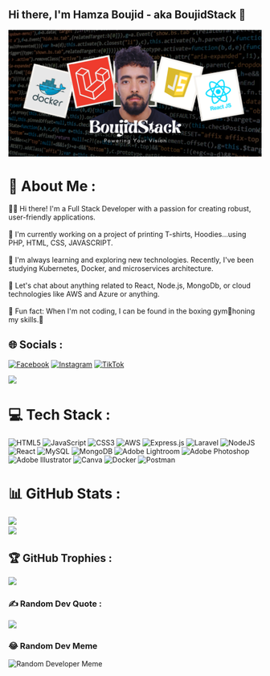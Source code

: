 ## Hi there, I'm Hamza Boujid - aka BoujidStack 👋

![logo](https://github.com/BoujidStack/BoujidStack/blob/main/GitHub-Banner.png)

# 💫 About Me :
👨‍💻 Hi there! I'm a Full Stack Developer with a passion for creating robust, user-friendly applications. <br><br>🔭 I'm currently working on a project of printing T-shirts, Hoodies...using PHP, HTML, CSS, JAVASCRIPT.<br><br>🧐 I'm always learning and exploring new technologies. Recently, I've been studying Kubernetes, Docker, and microservices architecture.<br><br>💬 Let's chat about anything related to React, Node.js, MongoDb, or cloud technologies like AWS and Azure or anything.<br><br>🎉 Fun fact: When I'm not coding, I can be found in the boxing gym🥊honing my skills.👊


## 🌐 Socials :
[![Facebook](https://img.shields.io/badge/Facebook-%231877F2.svg?logo=Facebook&logoColor=white)](https://facebook.com/hamzaboujid10) [![Instagram](https://img.shields.io/badge/Instagram-%23E4405F.svg?logo=Instagram&logoColor=white)](https://instagram.com/hamza_boujid) [![TikTok](https://img.shields.io/badge/TikTok-%23000000.svg?logo=TikTok&logoColor=white)](https://tiktok.com/@hamzaboujid)

[![](https://visitcount.itsvg.in/api?id=hamzaboujid&icon=6&color=12)](https://visitcount.itsvg.in)


# 💻 Tech Stack :
![HTML5](https://img.shields.io/badge/html5-%23E34F26.svg?style=for-the-badge&logo=html5&logoColor=white) ![JavaScript](https://img.shields.io/badge/javascript-%23323330.svg?style=for-the-badge&logo=javascript&logoColor=%23F7DF1E) ![CSS3](https://img.shields.io/badge/css3-%231572B6.svg?style=for-the-badge&logo=css3&logoColor=white) ![AWS](https://img.shields.io/badge/AWS-%23FF9900.svg?style=for-the-badge&logo=amazon-aws&logoColor=white) ![Express.js](https://img.shields.io/badge/express.js-%23404d59.svg?style=for-the-badge&logo=express&logoColor=%2361DAFB) ![Laravel](https://img.shields.io/badge/laravel-%23FF2D20.svg?style=for-the-badge&logo=laravel&logoColor=white) ![NodeJS](https://img.shields.io/badge/node.js-6DA55F?style=for-the-badge&logo=node.js&logoColor=white) ![React](https://img.shields.io/badge/react-%2320232a.svg?style=for-the-badge&logo=react&logoColor=%2361DAFB) ![MySQL](https://img.shields.io/badge/mysql-%2300f.svg?style=for-the-badge&logo=mysql&logoColor=white) ![MongoDB](https://img.shields.io/badge/MongoDB-%234ea94b.svg?style=for-the-badge&logo=mongodb&logoColor=white) ![Adobe Lightroom](https://img.shields.io/badge/Adobe%20Lightroom-31A8FF.svg?style=for-the-badge&logo=Adobe%20Lightroom&logoColor=white) ![Adobe Photoshop](https://img.shields.io/badge/adobephotoshop-%2331A8FF.svg?style=for-the-badge&logo=adobephotoshop&logoColor=white) ![Adobe Illustrator](https://img.shields.io/badge/adobeillustrator-%23FF9A00.svg?style=for-the-badge&logo=adobeillustrator&logoColor=white) ![Canva](https://img.shields.io/badge/Canva-%2300C4CC.svg?style=for-the-badge&logo=Canva&logoColor=white) ![Docker](https://img.shields.io/badge/docker-%230db7ed.svg?style=for-the-badge&logo=docker&logoColor=white) ![Postman](https://img.shields.io/badge/Postman-FF6C37?style=for-the-badge&logo=postman&logoColor=white)
# 📊 GitHub Stats :
![](https://github-readme-stats.vercel.app/api?username=BoujidStack&theme=dark&hide_border=false&include_all_commits=false&count_private=false)<br/>
![](https://github-readme-streak-stats.herokuapp.com/?user=BoujidStack&theme=dark&hide_border=false)<br/>

## 🏆 GitHub Trophies :
![](https://github-profile-trophy.vercel.app/?username=BoujidStack&theme=darkhub&no-frame=false&no-bg=false&margin-w=4)

### ✍️ Random Dev Quote :
![](https://quotes-github-readme.vercel.app/api?type=horizontal&theme=dark)

### 😂 Random Dev Meme
<img src="https://dynamic-badges.maxalpha.repl.co/meme" alt="Random Developer Meme" width="512" />


<!-- Created By BoujidStack -->
